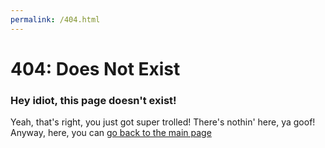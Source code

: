 ```yaml
---
permalink: /404.html
---
```


# 404: Does Not Exist
### Hey idiot, this page doesn't exist!

Yeah, that's right, you just got super trolled! There's nothin' here, ya goof!
Anyway, here, you can [go back to the main page](https://nintensquidd.github.io)
